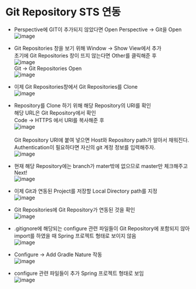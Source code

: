 # Git Repository STS 연동
* Perspective에 GIT이 추가되지 않았다면 Open Perspective -> Git을 Open<br>
![image](https://user-images.githubusercontent.com/108439363/225805878-002f486d-db71-43b0-a5c5-b8a9977f1fef.png)

* Git Repositories 창을 보기 위해 Window -> Show View에서 추가<br>
  초기에 Git Repositories 창이 뜨지 않는다면 Other를 클릭해준 후<br>
![image](https://user-images.githubusercontent.com/108439363/225806021-1e4e9300-37a7-4f29-a090-25bada078a9b.png)
<br>  Git -> Git Repositories Open<br>
![image](https://user-images.githubusercontent.com/108439363/225806154-f0285ea6-6374-445d-8e17-68e0c93aba1c.png)

* 이제 Git Repositories창에서 Git Repositories를 Clone<br>
![image](https://user-images.githubusercontent.com/108439363/225806242-3878c01c-beef-4d19-83d1-cd1c47a8fcb4.png)

* Repository를 Clone 하기 위해 해당 Repository의 URI를 확인<br>
  해당 URL은 Git Repository에서 확인<br>
  Code -> HTTPS 에서 URI를 복사해준 후<br>
 ![image](https://user-images.githubusercontent.com/108439363/225811003-26ea7180-0f8b-4688-b2d5-c93ff06f139b.png)<br>
<br>  Git Repository URI에 붙여 넣으면 Host와 Repository path가 알아서 채워진다.
<br>  Authentication이 필요하다면 자신의 git 계정 정보를 입력해주자.<br>
![image](https://user-images.githubusercontent.com/108439363/225811194-7ff7a005-f4ad-4d16-ad86-1ce830696512.png)
 
* 현재 해당 Repository에는 branch가 mater밖에 없으므로 master만 체크해주고 Next!<br>
![image](https://user-images.githubusercontent.com/108439363/225811356-c4ddb91d-0349-487a-a3dc-d0efad39d652.png)

* 이제 Git과 연동된 Project를 저장할 Local Directory path를 지정<br>
![image](https://user-images.githubusercontent.com/108439363/225811407-f68cf2bc-bb75-494a-8aa5-33038e3f4ed9.png)

* Git Repositories에 Git Repository가 연동된 것을 확인<br>
![image](https://user-images.githubusercontent.com/108439363/225811498-19e4251c-8fee-440f-b08d-3c84df51b4fe.png)

* .gitignore에 해당되는 configure 관련 파일들이 Git Repository에 포함되지 않아 import를 하였을 때 Spring 프로젝트 형태로 보이지 않음<br>
![image](https://user-images.githubusercontent.com/108439363/225812015-a9671183-ae0c-4c79-bfb4-6fd1e94b4b09.png)

* Configure -> Add Gradle Nature 작동<br>
![image](https://user-images.githubusercontent.com/108439363/225812032-20a6088c-b221-4f7b-aa23-c1bb6c1f6ee3.png)

* configure 관련 파일들이 추가 Spring 프로젝트 형태로 보임<br>
![image](https://user-images.githubusercontent.com/108439363/225812139-579aed2a-214f-4d36-82b2-3fb472956ea4.png)
